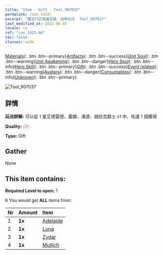 ```yaml
---
title: "Item - Gift - Tool_907037"
permalink: /con_1423/
excerpt: "魔法门之英雄无敌：战争纪元  Tool_907037"
last_modified_at: 2021-06-07
locale: cn
ref: "con_1423.md"
toc: false
classes: wide
---
```

 [Materials](/ItemsCN/){: .btn .btn--primary}[Artifacts](/ItemsCN/Artifacts/){: .btn .btn--success}[Unit Soul](/ItemsCN/UnitSoul/){: .btn .btn--warning}[Unit Awakening](/ItemsCN/UnitAwakening/){: .btn .btn--danger}[Hero Soul](/ItemsCN/HeroSoul/){: .btn .btn--info}[Hero Skill](/ItemsCN/HeroSkill/){: .btn .btn--primary}[Gift](/ItemsCN/Gift/){: .btn .btn--success}[Event related](/ItemsCN/Events/){: .btn .btn--warning}[Avatars](/ItemsCN/Avatars/){: .btn .btn--danger}[Consumables](/ItemsCN/Consumables/){: .btn .btn--info}[Unknown](/ItemsCN/Unknown/){: .btn .btn--primary}

 ![Tool_907037](/images/t/i_907037.png)

## 詳情
 **玩法詳解:** 可以從 1 星艾德雷德、露娜、澤達、姆拉克爵士 x1 中，任選 1 個獲得

 **Quality:** <span style="color: #DA70D6">OK</span>

 **Type:** Gift

## Gather

  None

## This item contains:

 **Required Level to open:** 1

 8 You would get **ALL** items  from:

  | Nr | Amount |     Item    |
  |:---|:-------|:------------|
  | 1 |  **1x** | [Adelaide](/heroes/艾德雷德/) |  | 
  | 2 |  **1x** | [Luna](/heroes/露娜/) |  | 
  | 3 |  **1x** | [Zydar](/heroes/澤達/) |  | 
  | 4 |  **1x** | [Mullich](/heroes/姆拉克/) |  | 
